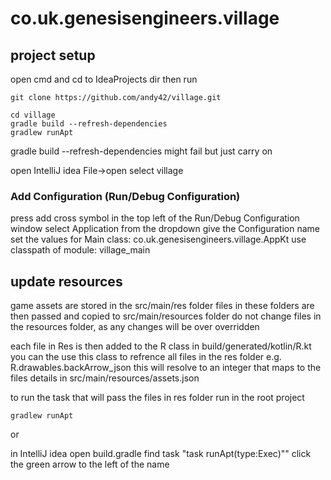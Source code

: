 # co.uk.genesisengineers.village

## project setup

open cmd and cd to IdeaProjects dir
then run
```
git clone https://github.com/andy42/village.git

cd village
gradle build --refresh-dependencies
gradlew runApt
```
gradle build --refresh-dependencies might fail but just carry on

open IntelliJ idea
File->open
select village


### Add Configuration (Run/Debug Configuration)
press add cross symbol in the top left of the Run/Debug Configuration window
select Application from the dropdown
give the Configuration name
set the values for
Main class: co.uk.genesisengineers.village.AppKt
use classpath of module: village_main


## update resources
game assets are stored in the src/main/res folder
files in these folders are then passed and copied to src/main/resources folder
do not change files in the resources folder, as any changes will be over overridden

each file in Res is then added to the R class in  build/generated/kotlin/R.kt
you can the use this class to refrence all files in the res folder
e.g. R.drawables.backArrow_json
this will resolve to an integer that maps to the files details in src/main/resources/assets.json

to run the task that will pass the files in res folder run in the root project
```
gradlew runApt
```
 or

in IntelliJ idea open build.gradle
find task "task runApt(type:Exec)""
click the green arrow to the left of the name



